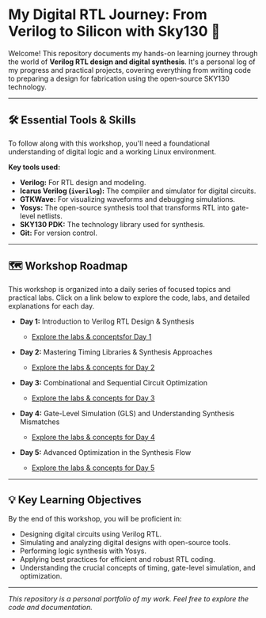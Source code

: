 # My Digital RTL Journey: From Verilog to Silicon with Sky130 🚀

Welcome! This repository documents my hands-on learning journey through the world of **Verilog RTL design and digital synthesis**. It's a personal log of my progress and practical projects, covering everything from writing code to preparing a design for fabrication using the open-source SKY130 technology.

---

## 🛠️ Essential Tools & Skills

To follow along with this workshop, you'll need a foundational understanding of digital logic and a working Linux environment.

**Key tools used:**

* **Verilog:** For RTL design and modeling.
* **Icarus Verilog (`iverilog`):** The compiler and simulator for digital circuits.
* **GTKWave:** For visualizing waveforms and debugging simulations.
* **Yosys:** The open-source synthesis tool that transforms RTL into gate-level netlists.
* **SKY130 PDK:** The technology library used for synthesis.
* **Git:** For version control.

---

## 🗺️ Workshop Roadmap

This workshop is organized into a daily series of focused topics and practical labs. Click on a link below to explore the code, labs, and detailed explanations for each day.

* **Day 1:** Introduction to Verilog RTL Design & Synthesis
    * [Explore the labs & conceptsfor Day 1](Week_1/Day_1/README.md)

* **Day 2:** Mastering Timing Libraries & Synthesis Approaches
    * [Explore the labs & concepts for Day 2](Day_2/README.md)

* **Day 3:** Combinational and Sequential Circuit Optimization
    * [Explore the labs & concepts for Day 3](Day_3/README.md)

* **Day 4:** Gate-Level Simulation (GLS) and Understanding Synthesis Mismatches
    * [Explore the labs & concepts for Day 4](Day_4/README.md)

* **Day 5:** Advanced Optimization in the Synthesis Flow
    * [Explore the labs & concepts for Day 5](Day_5/README.md)

---

## 💡 Key Learning Objectives

By the end of this workshop, you will be proficient in:

* Designing digital circuits using Verilog RTL.
* Simulating and analyzing digital designs with open-source tools.
* Performing logic synthesis with Yosys.
* Applying best practices for efficient and robust RTL coding.
* Understanding the crucial concepts of timing, gate-level simulation, and optimization.

---

_This repository is a personal portfolio of my work. Feel free to explore the code and documentation._
